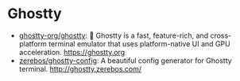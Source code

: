 # Ghostty

- [ghostty-org/ghostty](https://github.com/ghostty-org/ghostty): 👻 Ghostty is a fast, feature-rich, and cross-platform terminal emulator that uses platform-native UI and GPU acceleration. <https://ghostty.org>
- [zerebos/ghostty-config](https://github.com/zerebos/ghostty-config): A beautiful config generator for Ghostty terminal. <http://ghostty.zerebos.com/>

